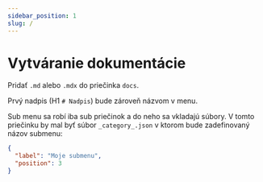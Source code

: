 ```yaml
---
sidebar_position: 1
slug: /
---
```


# Vytváranie dokumentácie

Pridať `.md` alebo `.mdx` do priečinka `docs`.

Prvý nadpis (H1 `# Nadpis`) bude zároveň názvom v menu.

Sub menu sa robí iba sub priečinok a do neho sa vkladajú súbory. V tomto priečinku by mal byť súbor `_category_.json` v ktorom bude zadefinovaný názov submenu:

```json
{
  "label": "Moje submenu",
  "position": 3
}
```
